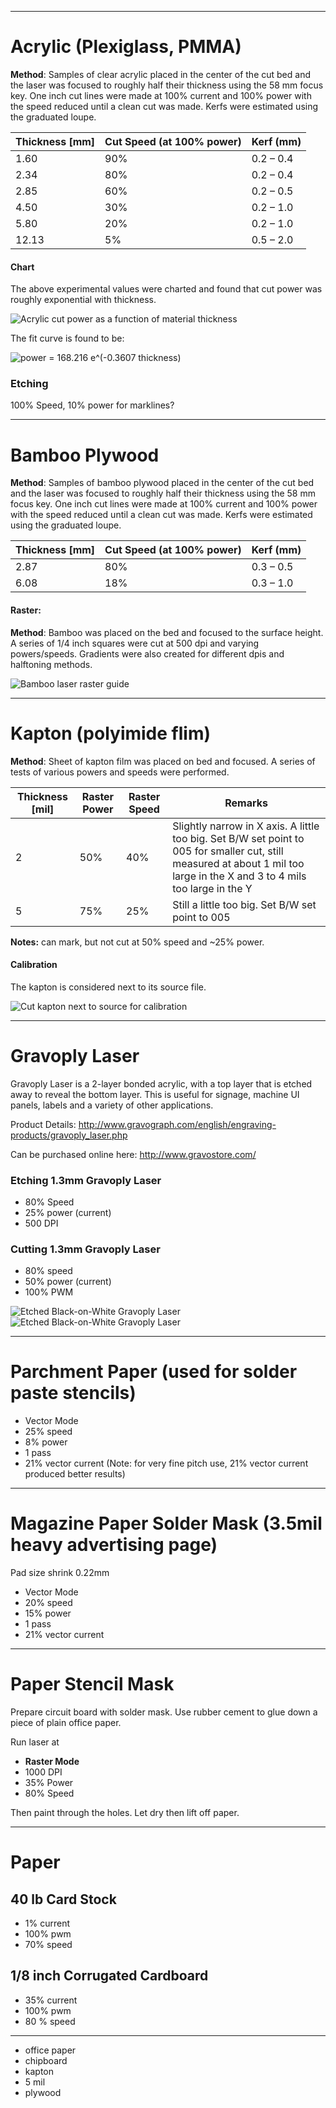 ***

# Acrylic (Plexiglass, PMMA)

**Method**: Samples of clear acrylic placed in the center of the cut bed and the laser was focused to roughly half their thickness using the 58 mm focus key. One inch cut lines were made at 100% current and 100% power with the speed reduced until a clean cut was made. Kerfs were estimated using the graduated loupe. 

<table>
 <thead>
  <tr><th>Thickness [mm]</th><th>Cut Speed (at 100% power)</th><th>Kerf (mm)</th></tr>
 </thead>
 <tbody>
  <tr><td> 1.60</td><td>90%</td><td>0.2 &ndash; 0.4</td></tr>
  <tr><td> 2.34</td><td>80%</td><td>0.2 &ndash; 0.4</td></tr>
  <tr><td> 2.85</td><td>60%</td><td>0.2 &ndash; 0.5</td></tr>
  <tr><td> 4.50</td><td>30%</td><td>0.2 &ndash; 1.0</td></tr>
  <tr><td> 5.80</td><td>20%</td><td>0.2 &ndash; 1.0</td></tr>
  <tr><td>12.13</td><td> 5%</td><td>0.5 &ndash; 2.0</td></tr>
 </tbody>
</table>

#### Chart

The above experimental values were charted and found that cut power was roughly exponential with thickness.

![Acrylic cut power as a function of material thickness](images/EPL_acrylic_cut_power.png)

The fit curve is found to be:

![power = 168.216 e^(-0.3607 thickness)](images/acrylic_math_fit.png)

### Etching

100% Speed, 10% power for marklines?

***

# Bamboo Plywood

**Method**: Samples of bamboo plywood placed in the center of the cut bed and the laser was focused to roughly half their thickness using the 58 mm focus key. One inch cut lines were made at 100% current and 100% power with the speed reduced until a clean cut was made. Kerfs were estimated using the graduated loupe.

<table>
 <thead>
  <tr><th>Thickness [mm]</th><th>Cut Speed (at 100% power)</th><th>Kerf (mm)</th></tr>
 </thead>
 <tbody>
  <tr><td>2.87</td><td>80%</td><td>0.3 &ndash; 0.5</td></tr>
  <tr><td>6.08</td><td>18%</td><td>0.3 &ndash; 1.0</td></tr>
 </tbody>
</table>

#### Raster:

**Method**: Bamboo was placed on the bed and focused to the surface height. A series of 1/4 inch squares were cut at 500 dpi and varying powers/speeds. Gradients were also created for different dpis and halftoning methods.

![Bamboo laser raster guide](images/raster_key_bamboo.png)

***

# Kapton (polyimide flim)

**Method**: Sheet of kapton film was placed on bed and focused. A series of tests of various powers and speeds were performed. 

<table>
 <thead>
  <tr><th>Thickness [mil]</th><th>Raster Power</th><th>Raster Speed</th><th>Remarks</th></tr>
 </thead>
 <tbody>
  <tr><td>2</td><td>50%</td><td>40%</td><td>Slightly narrow in X axis. A little too big. Set B/W set point to 005 for smaller cut, still measured at about 1 mil too large in the X and 3 to 4 mils too large in the Y</td></tr>
<tr><td>5</td><td>75%</td><td>25%</td><td>Still a little too big. Set B/W set point to 005</td></tr>
 </tbody>
</table>

**Notes:** can mark, but not cut at 50% speed and ~25% power.

#### Calibration

The kapton is considered next to its source file.

![Cut kapton next to source for calibration](images/calibratded_polyimide.png)


***

# Gravoply Laser

Gravoply Laser is a 2-layer bonded acrylic, with a top layer that is etched away to reveal the bottom layer. This is useful for signage, machine UI panels, labels and a variety of other applications.

Product Details: http://www.gravograph.com/english/engraving-products/gravoply_laser.php

Can be purchased online here: http://www.gravostore.com/


### Etching 1.3mm Gravoply Laser

 - 80% Speed
 - 25% power (current)
 - 500 DPI

### Cutting 1.3mm Gravoply Laser

 - 80% speed
 - 50% power (current)
 - 100% PWM

![Etched Black-on-White Gravoply Laser](images/gravoply_laser1.jpg)
![Etched Black-on-White Gravoply Laser](images/gravoply_laser2.jpg)

***

# Parchment Paper (used for solder paste stencils)

 - Vector Mode
 - 25% speed
 - 8% power
 - 1 pass
 - 21% vector current (Note: for very fine pitch use, 21% vector current produced better results)

***

# Magazine Paper Solder Mask (3.5mil heavy advertising page)

 Pad size shrink 0.22mm

 - Vector Mode
 - 20% speed
 - 15% power
 - 1 pass
 - 21% vector current

***

# Paper Stencil Mask

Prepare circuit board with solder mask. Use rubber cement to glue down a piece of plain office paper. 

Run laser at

 - **Raster Mode**
 - 1000 DPI
 - 35% Power
 - 80% Speed

Then paint through the holes. Let dry then lift off paper.


***

# Paper

## 40 lb Card Stock

 - 1% current
 - 100% pwm
 - 70% speed

## 1/8 inch Corrugated Cardboard

 - 35% current
 - 100% pwm
 - 80 % speed

***

 - office paper
 - chipboard
 - kapton
  - 5 mil
 - plywood
